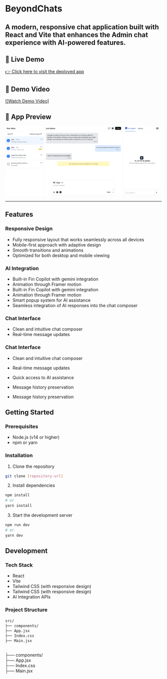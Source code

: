 # BeyondChats

A modern, responsive chat application built with React and Vite that enhances the Admin chat experience with AI-powered features.
---

## 🔗 Live Demo
[👉 Click here to visit the deployed app](https://your-deployed-link.com)

## 🎥 Demo Video  
[![Watch Demo Video]](https://drive.google.com/file/d/1gcV2lC5P3836UWsFmxCMI3RfYqowehHY/view?usp=drivesdk )

## 📸 App Preview  
<img src="./assets/preview.png" alt="App Screenshot" width="800" />

---

## Features

### Responsive Design
- Fully responsive layout that works seamlessly across all devices
- Mobile-first approach with adaptive design
- Smooth transitions and animations
- Optimized for both desktop and mobile viewing
  
  

### AI Integration
- Built-in Fin Copilot with gemini integration
- Animation through Framer motion
- Built-in Fin Copilot with gemini integration
- Animation through Framer motion
- Smart popup system for AI assistance
- Seamless integration of AI responses into the chat composer


### Chat Interface
- Clean and intuitive chat composer
- Real-time message updates


### Chat Interface
- Clean and intuitive chat composer
- Real-time message updates
- Quick access to AI assistance
- Message history preservation

- Message history preservation



## Getting Started

### Prerequisites
- Node.js (v14 or higher)
- npm or yarn

### Installation
1. Clone the repository
```bash
git clone [repository-url]
```

2. Install dependencies
```bash
npm install
# or
yarn install
```

3. Start the development server
```bash
npm run dev
# or
yarn dev
```

## Development

### Tech Stack
- React
- Vite
- Tailwind CSS (with responsive design)
- Tailwind CSS (with responsive design)
- AI Integration APIs

### Project Structure
```
src/
├── components/    
├── App.jsx      
├── Index.css         
├── Main.jsx     
       
```
├── components/    
├── App.jsx      
├── Index.css         
├── Main.jsx     
       
```
